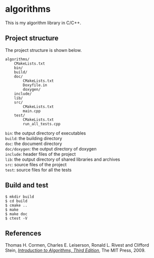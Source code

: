 # algorithms

This is my algorithm library in C/C++.

## Project structure

The project structure is shown below.

```
algorithms/
    CMakeLists.txt
    bin/
    build/
    doc/
        CMakeLists.txt
        Doxyfile.in
        doxygen/
    include/
    lib/
    src/
        CMakeLists.txt
        main.cpp
    test/
        CMakeLists.txt
        run_all_tests.cpp
```

`bin`: the output directory of executables  
`build`: the building directory  
`doc`: the document directory  
`doc/doxygen`: the output directory of doxygen  
`include`: header files of the project  
`lib`: the output directory of shared libraries and archives  
`src`: source files of the project  
`test`: source files for all the tests

## Build and test

```
$ mkdir build
$ cd build
$ cmake ..
$ make
$ make doc
$ ctest -V
```

## References

Thomas H. Cormen, Charles E. Leiserson, Ronald L. Rivest and Clifford Stein, [*Introduction to Algorithms, Third Edition*](https://mitpress.mit.edu/books/introduction-algorithms-third-edition), The MIT Press, 2009.